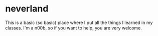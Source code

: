 # neverland
This is a basic (so basic) place where I put all the things I learned in my classes. I'm a n00b, so if you want to help, you are very welcome.
